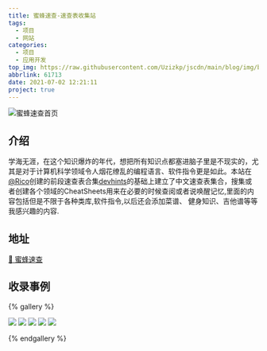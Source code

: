 ```yaml
---
title: 蜜蜂速查-速查表收集站
tags:
  - 项目
  - 网站
categories:
  - 项目
  - 应用开发
top_img: https://raw.githubusercontent.com/Uzizkp/jscdn/main/blog/img/blob-scene-haikei%20(4).svg
abbrlink: 61713
date: 2021-07-02 12:21:11
project: true
---
```


![蜜蜂速查首页](https://img-1253324855.cos.ap-chengdu.myqcloud.com/picgo/20210702122832.png)
## 介绍

学海无涯，在这个知识爆炸的年代，想把所有知识点都塞进脑子里是不现实的，尤其是对于计算机科学领域令人烟花缭乱的编程语言、软件指令更是如此。本站在[@Rico](https://github.com/rstacruz)创建的前段速查表合集[devhints](https://devhints.io/)的基础上建立了中文速查表集合，搜集或者创建各个领域的CheatSheets用来在必要的时候查阅或者说唤醒记忆,里面的内容包括但是不限于各种类库,软件指令,以后还会添加菜谱、 健身知识、吉他谱等等我感兴趣的内容.

## 地址

[🐝 蜜蜂速查](https://zkpeace.com/wiki/)


## 收录事例 

{% gallery %}

![](https://img-1253324855.cos.ap-chengdu.myqcloud.com/picgo/20210702122929.png)
![](https://img-1253324855.cos.ap-chengdu.myqcloud.com/picgo/20210702144755.png)
![](https://img-1253324855.cos.ap-chengdu.myqcloud.com/picgo/20210702144735.png)
![](https://img-1253324855.cos.ap-chengdu.myqcloud.com/picgo/20210702144840.png)
![](https://img-1253324855.cos.ap-chengdu.myqcloud.com/picgo/20210702144852.png)

{% endgallery %}